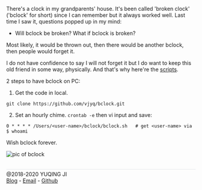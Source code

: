 There's a clock in my grandparents' house. It's been called 'broken clock' ('bclock' for short) since I can remember but it always worked well. Last time I saw it, questions popped up in my mind:

- Will bclock be broken? What if bclock is broken?

Most likely, it would be thrown out, then there would be another bclock, then people would forget it.

I do not have confidence to say I will not forget it but I do want to keep this old friend in some way, physically. And that's why here're the [scripts](https://github.com/vjyq/bclock).

2 steps to have bclock on PC:

1. Get the code in local.
```
git clone https://github.com/vjyq/bclock.git
```

2. Set an hourly chime. `crontab -e` then vi input and save:
```
0 * * * * /Users/<user-name>/bclock/bclock.sh   # get <user-name> via $ whoami
```

Wish bclock forever.

![pic of bclock]('')

<br>
<div style="border-top:1px solid #e1e4e8;padding-top:0.3em">@2018-2020 YUQING JI</div>
<div><a href="https://vjyq.github.io/">Blog</a> - <a href="mailto:yuqing.ji@outlook.com">Email</a> - <a href="https://github.com/vjyq">Github</a></div>